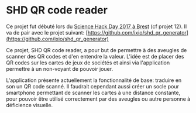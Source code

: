 # SHD QR code reader

Ce projet fut débuté lors du [Science Hack Day 2017 à Brest](http://sciencehackdaybrest.bzh/index.php?article14/decouvrez-les-premiers-projets) (cf projet 12). Il va de pair avec le projet suivant: [https://github.com/ixio/shd_qr_generator](https://github.com/ixio/shd_qr_generator)

Ce projet, SHD QR code reader, a pour but de permettre à des aveugles de scanner des QR codes et d'en entendre la valeur. L'idée est de placer des QR codes sur les cartes de jeux de sociétés et ainsi via l'application permettre à un non-voyant de pouvoir jouer.

L'application présente actuellement la fonctionnalité de base: traduire en son un QR code scanné. Il faudrait cependant aussi créer un socle pour smartphone permettant de scanner les cartes à une distance constante, pour pouvoir être utilisé correctement par des aveugles ou autre personne à déficience visuelle.
